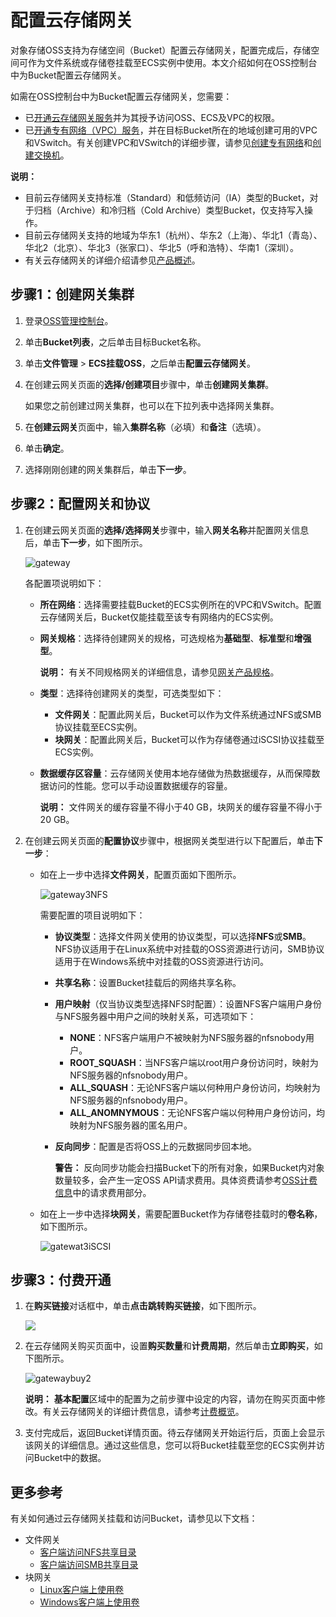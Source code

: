 # 配置云存储网关

对象存储OSS支持为存储空间（Bucket）配置云存储网关，配置完成后，存储空间可作为文件系统或存储卷挂载至ECS实例中使用。本文介绍如何在OSS控制台中为Bucket配置云存储网关。

如需在OSS控制台中为Bucket配置云存储网关，您需要：

-   已[开通云存储网关服务](https://sgwnew.console.aliyun.com/)并为其授予访问OSS、ECS及VPC的权限。
-   已[开通专有网络（VPC）服务](https://buy.aliyun.com/vpc)，并在目标Bucket所在的地域创建可用的VPC和VSwitch。有关创建VPC和VSwitch的详细步骤，请参见[创建专有网络](/cn.zh-CN/专有网络和交换机/管理专有网络/创建专有网络.md)和[创建交换机](/cn.zh-CN/专有网络和交换机/管理交换机/创建交换机.md)。

**说明：**

-   目前云存储网关支持标准（Standard）和低频访问（IA）类型的Bucket，对于归档（Archive）和冷归档（Cold Archive）类型Bucket，仅支持写入操作。
-   目前云存储网关支持的地域为华东1（杭州）、华东2（上海）、华北1（青岛）、华北2（北京）、华北3（张家口）、华北5（呼和浩特）、华南1（深圳）。
-   有关云存储网关的详细介绍请参见[产品概述](https://help.aliyun.com/document_detail/53972.html)。

## 步骤1：创建网关集群

1.  登录[OSS管理控制台](https://oss.console.aliyun.com/)。

2.  单击**Bucket列表**，之后单击目标Bucket名称。

3.  单击**文件管理** \> **ECS挂载OSS**，之后单击**配置云存储网关**。

4.  在创建云网关页面的**选择/创建项目**步骤中，单击**创建网关集群**。

    如果您之前创建过网关集群，也可以在下拉列表中选择网关集群。

5.  在**创建云网关**页面中，输入**集群名称**（必填）和**备注**（选填）。

6.  单击**确定**。

7.  选择刚刚创建的网关集群后，单击**下一步**。


## 步骤2：配置网关和协议

1.  在创建云网关页面的**选择/选择网关**步骤中，输入**网关名称**并配置网关信息后，单击**下一步**，如下图所示。

    ![gateway](https://static-aliyun-doc.oss-cn-hangzhou.aliyuncs.com/assets/img/zh-CN/9694459951/p57178.png)

    各配置项说明如下：

    -   **所在网络**：选择需要挂载Bucket的ECS实例所在的VPC和VSwitch。配置云存储网关后，Bucket仅能挂载至该专有网络内的ECS实例。
    -   **网关规格**：选择待创建网关的规格，可选规格为**基础型**、**标准型**和**增强型**。

        **说明：** 有关不同规格网关的详细信息，请参见[网关产品规格](https://help.aliyun.com/document_detail/108235.html)。

    -   **类型**：选择待创建网关的类型，可选类型如下：
        -   **文件网关**：配置此网关后，Bucket可以作为文件系统通过NFS或SMB协议挂载至ECS实例。
        -   **块网关**：配置此网关后，Bucket可以作为存储卷通过iSCSI协议挂载至ECS实例。
    -   **数据缓存区容量**：云存储网关使用本地存储做为热数据缓存，从而保障数据访问的性能。您可以手动设置数据缓存的容量。

        **说明：** 文件网关的缓存容量不得小于40 GB，块网关的缓存容量不得小于20 GB。

2.  在创建云网关页面的**配置协议**步骤中，根据网关类型进行以下配置后，单击**下一步**：

    -   如在上一步中选择**文件网关**，配置页面如下图所示。

        ![gateway3NFS](https://static-aliyun-doc.oss-cn-hangzhou.aliyuncs.com/assets/img/zh-CN/9694459951/p57197.png)

        需要配置的项目说明如下：

        -   **协议类型**：选择文件网关使用的协议类型，可以选择**NFS**或**SMB**。NFS协议适用于在Linux系统中对挂载的OSS资源进行访问，SMB协议适用于在Windows系统中对挂载的OSS资源进行访问。
        -   **共享名称**：设置Bucket挂载后的网络共享名称。
        -   **用户映射**（仅当协议类型选择NFS时配置）：设置NFS客户端用户身份与NFS服务器中用户之间的映射关系，可选项如下：
            -   **NONE**：NFS客户端用户不被映射为NFS服务器的nfsnobody用户。
            -   **ROOT\_SQUASH**：当NFS客户端以root用户身份访问时，映射为NFS服务器的nfsnobody用户。
            -   **ALL\_SQUASH**：无论NFS客户端以何种用户身份访问，均映射为NFS服务器的nfsnobody用户。
            -   **ALL\_ANOMNYMOUS**：无论NFS客户端以何种用户身份访问，均映射为NFS服务器的匿名用户。
        -   **反向同步**：配置是否将OSS上的元数据同步回本地。

            **警告：** 反向同步功能会扫描Bucket下的所有对象，如果Bucket内对象数量较多，会产生一定OSS API请求费用。具体资费请参考[OSS计费信息](https://www.aliyun.com/price/product#/oss/detail)中的请求费用部分。

    -   如在上一步中选择**块网关**，需要配置Bucket作为存储卷挂载时的**卷名称**，如下图所示。

        ![gatewat3iSCSI](https://static-aliyun-doc.oss-cn-hangzhou.aliyuncs.com/assets/img/zh-CN/9694459951/p57205.png)


## 步骤3：付费开通

1.  在**购买链接**对话框中，单击**点击跳转购买链接**，如下图所示。

    ![](https://static-aliyun-doc.oss-cn-hangzhou.aliyuncs.com/assets/img/zh-CN/9694459951/p57215.png)

2.  在云存储网关购买页面中，设置**购买数量**和**计费周期**，然后单击**立即购买**，如下图所示。

    ![gatewaybuy2](https://static-aliyun-doc.oss-cn-hangzhou.aliyuncs.com/assets/img/zh-CN/9694459951/p57223.png)

    **说明：** **基本配置**区域中的配置为之前步骤中设定的内容，请勿在购买页面中修改。有关云存储网关的详细计费信息，请参考[计费概览](https://help.aliyun.com/document_detail/126872.html)。

3.  支付完成后，返回Bucket详情页面。待云存储网关开始运行后，页面上会显示该网关的详细信息。通过这些信息，您可以将Bucket挂载至您的ECS实例并访问Bucket中的数据。


## 更多参考

有关如何通过云存储网关挂载和访问Bucket，请参见以下文档：

-   文件网关
    -   [客户端访问NFS共享目录](https://help.aliyun.com/document_detail/108284.html)
    -   [客户端访问SMB共享目录](https://help.aliyun.com/document_detail/108285.html)
-   块网关
    -   [Linux客户端上使用卷](https://help.aliyun.com/document_detail/108319.html)
    -   [Windows客户端上使用卷](https://help.aliyun.com/document_detail/108320.html)

